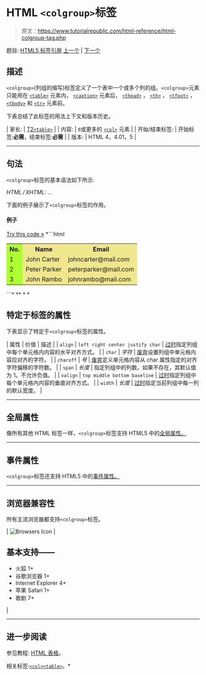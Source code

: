 # HTML `<colgroup>`标签

> 原文：<https://www.tutorialrepublic.com/html-reference/html-colgroup-tag.php>

题目: [HTML5 标签引用](html5-tags.php) [上一个](html-col-tag.php) | [下一个](html5-data-tag.php)

## 描述

`<colgroup>`(列组的缩写)标签定义了一个表中一个或多个列的组。`<colgroup>`元素只能用在 [`<table>`](html-table-tag.php) 元素内， [`<caption>`](html-caption-tag.php) 元素后， [`<thead>`](html-thead-tag.php) ， [`<th>`](html-th-tag.php) ， [`<tfoot>`](html-tfoot-tag.php) ， [`<tbody>`](html-tbody-tag.php) 和 [`<tr>`](html-tr-tag.php) 元素前。

下表总结了此标签的用法上下文和版本历史。

| 家长: | [T2`<table>`](html-table-tag.php) |
| 内容: | `0`或更多的 [`<col>`](html-col-tag.php) 元素 |
| 开始/结束标签: | 开始标签:**必需**，结束标签:**必需** |
| 版本: | HTML 4，4.01，5 |

* * *

## 句法

`<colgroup>`标签的基本语法如下所示:

*HTML / XHTML:* <colgroup> ... </colgroup>

下面的例子展示了`<colgroup>`标签的作用。

#### 例子

[Try this code »](../codelab.php?topic=html&file=colgroup-tag "Try this code using online Editor") *```html
<table>
    <colgroup>
        <col style="background-color:#adff2f;">
        <col span="2" style="background-color:#f0e68c;">
    </colgroup>
    <tr>
        <th>No.</th>
        <th>Name</th>
        <th>Email</th>
    </tr>
    <tr>
        <td>1</td>
        <td>John Carter</td>
        <td>johncarter@mail.com</td>
    </tr>
    <tr>
        <td>2</td>
        <td>Peter Parker</td>
        <td>peterparker@mail.com</td>
    </tr>
    <tr>
        <td>3</td>
        <td>John Rambo</td>
        <td>johnrambo@mail.com</td>
    </tr>
</table>
```*  ** * *

## 特定于标签的属性

下表显示了特定于`<colgroup>`标签的属性。

| 属性 | 价值 | 描述 |
| `align` | `left
right
center
justify
char` | [过时](../definitions.php#obsolete "Not supported in HTML5")指定列组中每个单元格内内容的水平对齐方式。 |
| `char` | *字符* | [废弃](../definitions.php#obsolete "Not supported in HTML5")设置列组中单元格内容应对齐的字符。 |
| `charoff` | *号* | [废弃](../definitions.php#obsolete "Not supported in HTML5")定义单元格内容从 char 属性指定的对齐字符偏移的字符数。 |
| `span` | *长度* | 指定列组中的列数。如果不存在，其默认值为 1。不允许负值。 |
| `valign` | `top
middle
bottom
baseline` | [过时](../definitions.php#obsolete "Not supported in HTML5")指定列组中每个单元格内内容的垂直对齐方式。 |
| `width` | *长度* | [过时](../definitions.php#obsolete "Not supported in HTML5")指定当前列组中每一列的默认宽度。 |

* * *

## 全局属性

像所有其他 HTML 标签一样，`<colgroup>`标签支持 HTML5 中的[全局属性。](html5-global-attributes.php)

* * *

## 事件属性

`<colgroup>`标签还支持 HTML5 中的[事件属性。](html5-event-attributes.php)

* * *

## 浏览器兼容性

所有主流浏览器都支持`<colgroup>`标签。

| ![Browsers Icon](img/e9331123c77668c1832e541c2fca1002.png) | 

## 基本支持——

*   火狐 1+
*   谷歌浏览器 1+
*   Internet Explorer 4+
*   苹果 Safari 1+
*   歌剧 7+

 |

* * *

## 进一步阅读

参见教程: [HTML 表格](../html-tutorial/html-tables.php)。

相关标签:[`<col>`](html-col-tag.php)[`<table>`](html-table-tag.php)。*